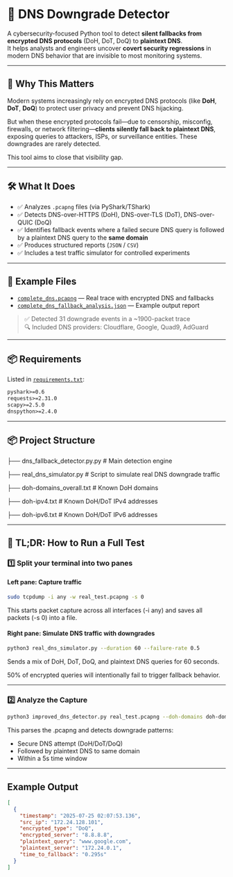 # 🔐 DNS Downgrade Detector

A cybersecurity-focused Python tool to detect **silent fallbacks from encrypted DNS protocols** (DoH, DoT, DoQ) to **plaintext DNS**.  
It helps analysts and engineers uncover **covert security regressions** in modern DNS behavior that are invisible to most monitoring systems.

---

## 🚨 Why This Matters

Modern systems increasingly rely on encrypted DNS protocols (like **DoH**, **DoT**, **DoQ**) to protect user privacy and prevent DNS hijacking.

But when these encrypted protocols fail—due to censorship, misconfig, firewalls, or network filtering—**clients silently fall back to plaintext DNS**, exposing queries to attackers, ISPs, or surveillance entities. These downgrades are rarely detected.

This tool aims to close that visibility gap.

---

## 🛠️ What It Does

- ✅ Analyzes `.pcapng` files (via PyShark/TShark)
- ✅ Detects DNS-over-HTTPS (DoH), DNS-over-TLS (DoT), DNS-over-QUIC (DoQ)
- ✅ Identifies fallback events where a failed secure DNS query is followed by a plaintext DNS query to the **same domain**
- ✅ Produces structured reports (`JSON` / `CSV`)
- ✅ Includes a test traffic simulator for controlled experiments

---

## 📁 Example Files

- [`complete_dns.pcapng`](./complete_dns.pcapng) — Real trace with encrypted DNS and fallbacks  
- [`complete_dns_fallback_analysis.json`](./complete_dns_fallback_analysis.json) — Example output report

> ✅ Detected 31 downgrade events in a ~1900-packet trace  
> 🔍 Included DNS providers: Cloudflare, Google, Quad9, AdGuard

---

## 📦 Requirements

Listed in [`requirements.txt`](./requirements.txt):

```txt
pyshark>=0.6
requests>=2.31.0
scapy>=2.5.0
dnspython>=2.4.0
```
---

## 📦 Project Structure
├── dns_fallback_detector.py.py # Main detection engine

├── real_dns_simulator.py # Script to simulate real DNS downgrade traffic

├── doh-domains_overall.txt # Known DoH domains

├── doh-ipv4.txt # Known DoH/DoT IPv4 addresses

├── doh-ipv6.txt # Known DoH/DoT IPv6 addresses

---

## 🧪 TL;DR: How to Run a Full Test

### 1️⃣ Split your terminal into two panes

#### Left pane: Capture traffic

```bash
sudo tcpdump -i any -w real_test.pcapng -s 0
```
This starts packet capture across all interfaces (-i any) and saves all packets (-s 0) into a file.

#### Right pane: Simulate DNS traffic with downgrades

```bash
python3 real_dns_simulator.py --duration 60 --failure-rate 0.5
```
Sends a mix of DoH, DoT, DoQ, and plaintext DNS queries for 60 seconds.

50% of encrypted queries will intentionally fail to trigger fallback behavior.

---

### 2️⃣ Analyze the Capture

```bash
python3 improved_dns_detector.py real_test.pcapng --doh-domains doh-domains_overall.txt --doh-ipv4 doh-ipv4.txt
```
This parses the .pcapng and detects downgrade patterns:
- Secure DNS attempt (DoH/DoT/DoQ)
- Followed by plaintext DNS to same domain
- Within a 5s time window

---

## Example Output
```json
[
  {
    "timestamp": "2025-07-25 02:07:53.136",
    "src_ip": "172.24.128.101",
    "encrypted_type": "DoQ",
    "encrypted_server": "8.8.8.8",
    "plaintext_query": "www.google.com",
    "plaintext_server": "172.24.0.1",
    "time_to_fallback": "0.295s"
  }
]
```
